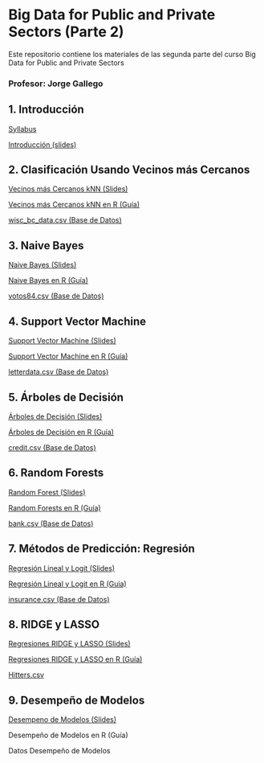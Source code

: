 # Big Data for Public and Private Sectors (Parte 2)
Este repositorio contiene los materiales de las segunda parte del curso Big Data for Public and Private Sectors 

### Profesor: Jorge Gallego


## 1. Introducción

[Syllabus](/Intro/syllabus.pdf)

[Introducción (slides)](/Intro/Intro.pdf)



## 2. Clasificación Usando Vecinos más Cercanos

[Vecinos más Cercanos kNN (Slides)](/kNN/kNN.pdf)

[Vecinos más Cercanos kNN en R (Guía)](http://htmlpreview.github.io/?https://github.com/jagallegod/Big-Data-4-Public-and-Private-Sectors/blob/master/kNN/kNNR.nb.html)

[wisc_bc_data.csv (Base de Datos)](/kNN/wisc_bc_data.csv)




## 3. Naive Bayes

[Naive Bayes (Slides)](/NaiveBayes/NaiveBayes.pdf)

[Naive Bayes en R (Guía)](http://htmlpreview.github.io/?https://github.com/jagallegod/Big-Data-4-Public-and-Private-Sectors/blob/master/NaiveBayes/nbR.nb.html)

[votos84.csv (Base de Datos)](/NaiveBayes/votos84.csv)



## 4. Support Vector Machine

[Support Vector Machine (Slides)](/SVM/SVM.pdf)

[Support Vector Machine en R (Guía)](http://htmlpreview.github.io/?https://github.com/jagallegod/Big-Data-4-Public-and-Private-Sectors/blob/master/SVM/SVMR.html)

[letterdata.csv (Base de Datos)](/SVM/letterdata.csv)




## 5. Árboles de Decisión

[Árboles de Decisión (Slides)](/DecisionTrees/DecisionTrees.pdf)


[Árboles de Decisión en R (Guía)](http://htmlpreview.github.io/?https://github.com/jagallegod/Big-Data-4-Public-and-Private-Sectors/blob/master/DecisionTrees/treesR.html)

[credit.csv (Base de Datos)](/DecisionTrees/credit.csv)




## 6. Random Forests

[Random Forest (Slides)](/RandomForests/Random_Forests.pdf)

[Random Forests en R (Guía)](http://htmlpreview.github.io/?https://github.com/jagallegod/Big-Data-4-Public-and-Private-Sectors/blob/master/RandomForests/Random_Forests_R.html)

[bank.csv (Base de Datos)](/RandomForests/bank.csv)




## 7. Métodos de Predicción: Regresión

[Regresión Lineal y Logit (Slides)](/Regresion/Regresion.pdf)

[Regresión Lineal y Logit en R (Guía)](http://htmlpreview.github.io/?https://github.com/jagallegod/Big-Data-4-Public-and-Private-Sectors/blob/master/Regresion/RegresionR.html)

[insurance.csv (Base de Datos)](Regresion/insurance.csv)




## 8. RIDGE y LASSO

[Regresiones RIDGE y LASSO (Slides)](/LASSO/LASSO.pdf)

[Regresiones RIDGE y LASSO en R (Guía)](http://htmlpreview.github.io/?https://github.com/jagallegod/Big-Data-4-Public-and-Private-Sectors/blob/master/LASSO/LassoR.html)

[Hitters.csv](/LASSO/Hitters.csv)



## 9. Desempeño de Modelos

[Desempeno de Modelos (Slides)](/Performance/Desempeno)

Desempeño de Modelos en R (Guía)

Datos Desempeño de Modelos


